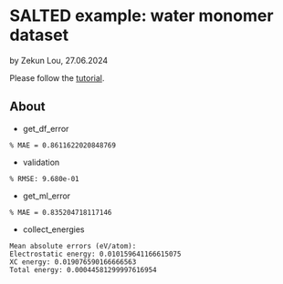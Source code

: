 # SALTED example: water monomer dataset

by Zekun Lou, 27.06.2024

Please follow the [tutorial](https://fhi-aims-club.gitlab.io/tutorials/fhi-aims-with-salted).

## About

- get_df_error
```text
% MAE = 0.8611622020848769
```

- validation
```text
% RMSE: 9.680e-01
```

- get_ml_error
```text
% MAE = 0.835204718117146
```

- collect_energies
```text
Mean absolute errors (eV/atom):
Electrostatic energy: 0.010159641166615075
XC energy: 0.019076590166666563
Total energy: 0.00044581299997616954
```

